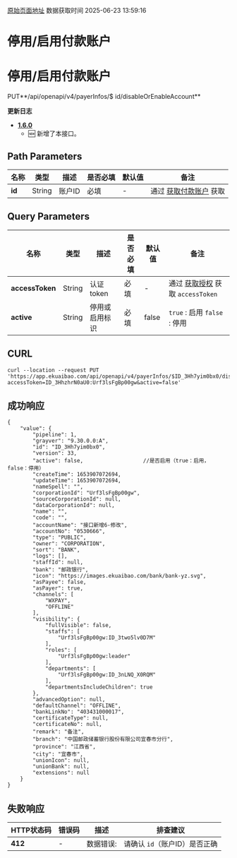 [原始页面地址](https://docs.ekuaibao.com/docs/open-api/pay/disableOrEnable-payerInfo)
数据获取时间 2025-06-23 13:59:16

# 停用/启用付款账户

# 停用/启用付款账户  
  
PUT**/api/openapi/v4/payerInfos/$ id/disableOrEnableAccount**

**更新日志**

  * [**1.6.0**](/updateLog/update-log#160)
    * 🆕 新增了本接口。



## Path Parameters​

名称| 类型| 描述| 是否必填| 默认值| 备注  
---|---|---|---|---|---  
**id**|  String| 账户ID| 必填| -| 通过 [获取付款账户](/docs/open-api/pay/get-payerInfos-search) 获取  
  
## Query Parameters​

名称| 类型| 描述| 是否必填| 默认值| 备注  
---|---|---|---|---|---  
**accessToken**|  String| 认证token| 必填| -| 通过 [获取授权](/docs/open-api/getting-started/auth) 获取 `accessToken`  
**active**|  String| 停用或启用标识| 必填| false| `true` : 启用 `false` : 停用  
  
## CURL​
    
    
    curl --location --request PUT 'https://app.ekuaibao.com/api/openapi/v4/payerInfos/$ID_3Hh7yim0bx0/disableOrEnableAccount?accessToken=ID_3HhzhrN0aU0:Urf3lsFgBp00gw&active=false'  
    

## 成功响应​
    
    
    {  
        "value": {  
            "pipeline": 1,  
            "grayver": "9.30.0.0:A",  
            "id": "ID_3Hh7yim0bx0",  
            "version": 33,  
            "active": false,                   //是否启用（true：启用，false：停用）  
            "createTime": 1653907072694,  
            "updateTime": 1653907072694,  
            "nameSpell": "",  
            "corporationId": "Urf3lsFgBp00gw",  
            "sourceCorporationId": null,  
            "dataCorporationId": null,  
            "name": "",  
            "code": "",  
            "accountName": "接口新增6-修改",  
            "accountNo": "0530666",  
            "type": "PUBLIC",  
            "owner": "CORPORATION",  
            "sort": "BANK",  
            "logs": [],  
            "staffId": null,  
            "bank": "邮政银行",  
            "icon": "https://images.ekuaibao.com/bank/bank-yz.svg",  
            "asPayee": false,  
            "asPayer": true,  
            "channels": [  
                "WXPAY",  
                "OFFLINE"  
            ],  
            "visibility": {  
                "fullVisible": false,  
                "staffs": [  
                    "Urf3lsFgBp00gw:ID_3two5lv0D7M"  
                ],  
                "roles": [  
                    "Urf3lsFgBp00gw:leader"  
                ],  
                "departments": [  
                    "Urf3lsFgBp00gw:ID_3nLNQ_X0RQM"  
                ],  
                "departmentsIncludeChildren": true  
            },  
            "advancedOption": null,  
            "defaultChannel": "OFFLINE",  
            "bankLinkNo": "403431000017",  
            "certificateType": null,  
            "certificateNo": null,  
            "remark": "备注",  
            "branch": "中国邮政储蓄银行股份有限公司宜春市分行",  
            "province": "江西省",  
            "city": "宜春市",  
            "unionIcon": null,  
            "unionBank": null,  
            "extensions": null  
        }  
    }  
    

## 失败响应​

HTTP状态码| 错误码| 描述| 排查建议  
---|---|---|---  
**412**|  -| 数据错误:| 请确认 `id`（账户ID）是否正确
